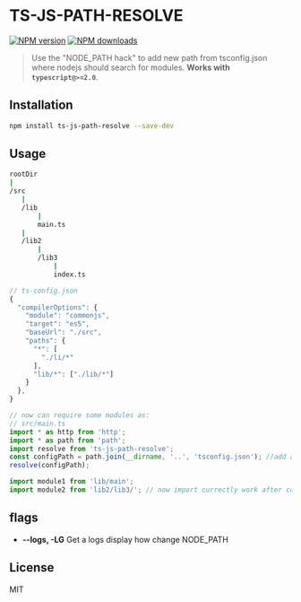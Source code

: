 # TS-JS-PATH-RESOLVE

[![NPM version][npm-image]][npm-url]
[![NPM downloads][downloads-image]][downloads-url]

> Use the "NODE_PATH hack" to add new path from tsconfig.json where nodejs should search for modules. **Works with `typescript@>=2.0`**.

## Installation

```sh
npm install ts-js-path-resolve --save-dev
```

## Usage

```sh
rootDir
|
/src
   |
   /lib
       |
       main.ts
   |
   /lib2
       |
       /lib3
           |
           index.ts
```

```js
// ts-config.json
{
  "compilerOptions": {
    "module": "commonjs",
    "target": "es5",
    "baseUrl": "./src",
    "paths": {
      "*": [
        "./li/*"
      ],
      "lib/*": ["./lib/*"]
    }
  },
}

// now can require some modules as:
// src/main.ts
import * as http from 'http';
import * as path from 'path';
import resolve from 'ts-js-path-resolve';
const configPath = path.join(__dirname, '..', 'tsconfig.json'); //add absolute path to tsconfig.json
resolve(configPath);

import module1 from 'lib/main';
import module2 from 'lib2/lib3/'; // now import currectly work after compiling
```

## flags

* **--logs, -LG** Get a logs display how change NODE_PATH

## License

MIT

[npm-image]: https://img.shields.io/npm/v/ts-node.svg?style=flat
[npm-url]: https://npmjs.org/package/ts-js-path-resolve
[downloads-image]: https://img.shields.io/npm/dm/ts-node.svg?style=flat
[downloads-url]: https://npmjs.org/package/ts-js-path-resolve
